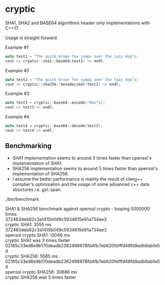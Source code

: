 # cryptic
SHA1, SHA2 and BASE64 algorithms header only implementations with C++17.

Usage is straight forward.

Example #1
```c++
auto test1 = "The quick brown fox jumps over the lazy dog"s;
cout << cryptic::sha1::base64(test1) << endl;
```
Example #2
```c++
auto test2 = "The quick brown fox jumps over the lazy dog"s;
cout << cryptic::sha256::hexadecimal(test2) << endl;
```
Example #3
```c++
auto test3 = cryptic::base64::encode("Man"s);
cout << test3 << endl;
```
Example #4
```c++
auto test4 = cryptic::base64::decode(test3);
cout << test4 << endl;
```

## Benchmarking
- SHA1 implementation seems to around 3 times faster than openssl's implementation of SHA1.
- SHA256 implementation seems to around 5 times faster than openssl's implementation of SHA256.
- I assume the better performance is mainly the result of clang++ complier's optimisation and the usage of some advanced c++ data structures i.e. gsl::span.

./bin/benchmark

SHA1 & SHA256 benchmark against openssl crypto - looping 5000000 times:  
372483deb82c3a1415b049c5934615e91a734ee3  
cryptic SHA1: 3555 ms  
372483deb82c3a1415b049c5934615e91a734ee3  
openssl crypto SHA1: 13046 ms  
cryptic SHA1 was 3 times faster  
02165c33ed6e9b170deadb2362498878fd4fb7eb620fefffd48fd9adb9ab1e0d  
cryptic SHA256: 5585 ms  
02165c33ed6e9b170deadb2362498878fd4fb7eb620fefffd48fd9adb9ab1e0d  
openssl crypto SHA256: 30688 ms  
cryptic SHA256 was 5 times faster  
